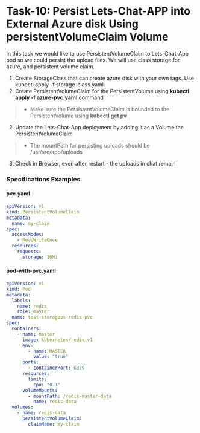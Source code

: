 # Task-10: Persist Lets-Chat-APP into External Azure disk Using **persistentVolumeClaim** Volume
In this task we would like to use PersistentVolumeClaim  to Lets-Chat-App pod so we could persist the upload files.
We will use class storage for azure, and persistent volume claim.

1.  Create StorageClass that can create azure disk with your own tags. Use kubectl apply -f storage-class.yaml.
2.  Create PersistentVolumeClaim for the PersistentVolume using **kubectl apply -f azure-pvc.yaml** command
  > * Make sure the PersistentVolumeClaim is bounded to the PersistentVolume using **kubectl get pv**
2. Update the Lets-Chat-App deployment by adding it as a Volume the PersistentVolumeClaim
  > * The mountPath for persisting uploads should be /usr/src/app/uploads
3. Check in Browser, even after restart - the uploads in chat remain

  
### Specifications Examples

#### pvc.yaml
```yaml
apiVersion: v1
kind: PersistentVolumeClaim
metadata:
  name: my-claim
spec:
  accessModes:
    - ReadWriteOnce
  resources:
    requests:
      storage: 10Mi
```

#### pod-with-pvc.yaml
```yaml
apiVersion: v1
kind: Pod
metadata:
  labels:
    name: redis
    role: master
  name: test-storageos-redis-pvc
spec:
  containers:
    - name: master
      image: kubernetes/redis:v1
      env:
        - name: MASTER
          value: "true"
      ports:
        - containerPort: 6379
      resources:
        limits:
          cpu: "0.1"
      volumeMounts:
        - mountPath: /redis-master-data
          name: redis-data
  volumes:
    - name: redis-data
      persistentVolumeClaim:
        claimName: my-claim
```
